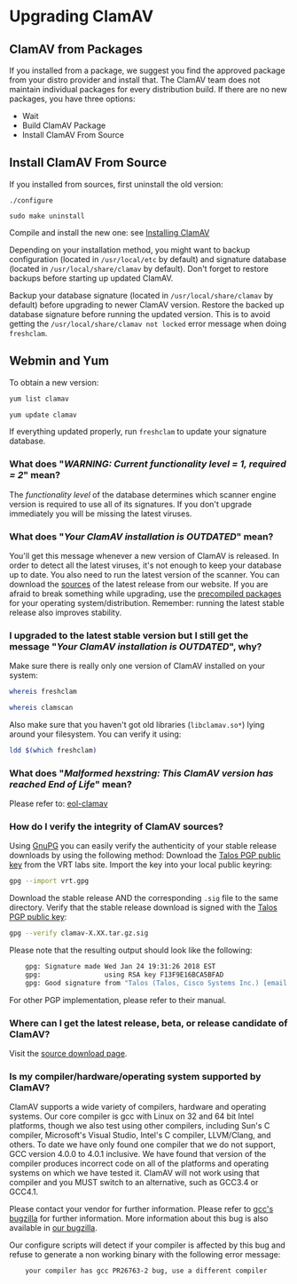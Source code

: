 # Upgrading ClamAV

## ClamAV from Packages

If you installed from a package, we suggest you find the approved package from your distro provider and install that. The ClamAV team does not maintain individual packages for every distribution build.
If there are no new packages, you have three options:

* Wait
* Build ClamAV Package
* Install ClamAV From Source

## Install ClamAV From Source

If you installed from sources, first uninstall the old version:

```
./configure

sudo make uninstall
```

Compile and install the new one: see [Installing ClamAV]

Depending on your installation method, you might want to backup configuration (located in `/usr/local/etc` by default) and signature database (located in `/usr/local/share/clamav` by default). Don't forget to restore backups before starting up updated ClamAV.

Backup your database signature (located in `/usr/local/share/clamav` by default) before upgrading to newer ClamAV version. Restore the backed up database signature before running the updated version. This is to avoid getting the `/usr/local/share/clamav not locked` error message when doing `freshclam`.

## Webmin and Yum

To obtain a new version:

```bash
yum list clamav

yum update clamav
```

If everything updated properly, run `freshclam` to update your signature database.

### What does "*WARNING:	Current functionality level = 1, required = 2*" mean?

The *functionality level* of the database determines which scanner engine version is required to use all of its signatures. If you don't upgrade immediately you will be missing the latest viruses.

### What does "*Your ClamAV installation is OUTDATED*" mean?

You'll get this message whenever a new version of ClamAV is released.  In order to detect all the latest viruses, it's not enough to keep your database up to date. You also need to run the latest version of the scanner. You can download the [sources] of the latest release from our website. If you are afraid to break something while upgrading, use  the [precompiled packages] for your operating system/distribution.  Remember: running the latest stable release also improves stability.

### I upgraded to the latest stable version but I still get the message "*Your ClamAV installation is OUTDATED*", why?

Make sure there is really only one version of ClamAV installed on your system:

```bash
whereis freshclam

whereis clamscan
```

Also make sure that you haven't got old libraries (`libclamav.so*`) lying around your filesystem. You can verify it using:

```bash
ldd $(which freshclam)
```

### What does "*Malformed hexstring: This ClamAV version has reached End of Life*" mean?

Please refer to: [eol-clamav]

### How do I verify the integrity of ClamAV sources?

Using [GnuPG] you can easily verify the authenticity of your stable release downloads by using the following method: Download the [Talos PGP public key] from the VRT labs site. Import the key into your local public keyring:

```bash
gpg --import vrt.gpg
```

Download the stable release AND the corresponding `.sig` file to the same directory. Verify that the stable release download is signed with the [Talos PGP public key]:

```bash
gpg --verify clamav-X.XX.tar.gz.sig
```

Please note that the resulting output should look like the following:

```bash
    gpg: Signature made Wed Jan 24 19:31:26 2018 EST
    gpg:                using RSA key F13F9E16BCA5BFAD
    gpg: Good signature from "Talos (Talos, Cisco Systems Inc.) [email address]" [unknown]
```

For other PGP implementation, please refer to their manual.

### Where can I get the latest release, beta, or release candidate of ClamAV?

Visit the [source download page].

### Is my compiler/hardware/operating system supported by ClamAV?

ClamAV supports a wide variety of compilers, hardware and operating systems. Our core compiler is gcc with Linux on 32 and 64 bit Intel platforms, though we also test using other compilers, including Sun's C compiler, Microsoft's Visual Studio, Intel's C compiler, LLVM/Clang, and others. To date we have only found one compiler that we do not support, GCC version 4.0.0 to 4.0.1 inclusive. We have found that version of the compiler produces incorrect code on all of the platforms and operating systems on which we have tested it. ClamAV will not work using that compiler and you MUST switch to an alternative, such as GCC3.4 or GCC4.1.

Please contact your vendor for further information. Please refer to [gcc's bugzilla] for further information. More information about this bug is also available in [our bugzilla].

Our configure scripts will detect if your compiler is affected by this bug and refuse to generate a non working binary with the following error message:

```bash
    your compiler has gcc PR26763-2 bug, use a different compiler
```

[eol-clamav]: http://www.clamav.net/documents/end-of-life-policy-eol
[GnuPG]: http://www.gnupg.org/
[sources]: https://github.com/Cisco-Talos/clamav-devel
[precompiled packages]: http://www.clamav.net/download.html#otherversions
[Talos PGP public key]: http://www.clamav.net/downloads#collapsePGP
[source download page]: http://www.clamav.net/downloads
[gcc's bugzilla]: https://gcc.gnu.org/bugzilla/show_bug.cgi?id=26763
[our bugzilla]: https://bugzilla.clamav.net/
[Installing ClamAV]: http://www.clamav.net/documents/installing-clamav
